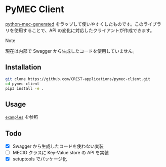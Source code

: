 # PyMEC Client

[python-mec-generated](https://github.com/CREST-applications/python-client-generated) をラップして使いやすくしたものです。このライブラリを使用することで、API の変化に対応したクライアントが作成できます。

> [!NOTE]
> 現在は内部で Swagger から生成したコードを使用していません。

## Installation

```sh
git clone https://github.com/CREST-applications/pymec-client.git
cd pymec-client
pip3 install -e .
```

## Usage

[`examples`](./examples) を参照

## Todo

- [x] Swagger から生成したコードを使わない実装
- [ ] MECIO クラスに Key-Value store の API を実装
- [x] setuptools でパッケージ化
